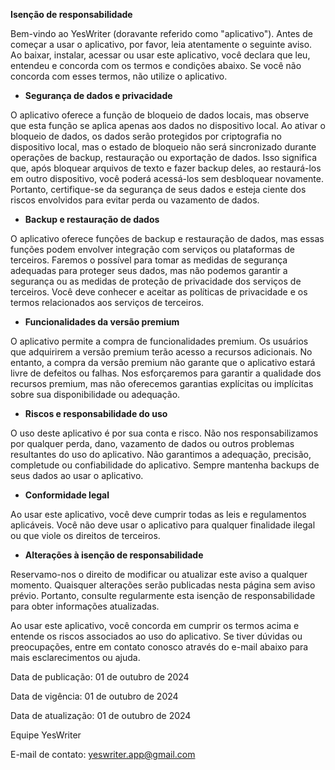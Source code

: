 **Isenção de responsabilidade**

Bem-vindo ao YesWriter (doravante referido como "aplicativo"). Antes de começar a usar o aplicativo, por favor, leia atentamente o seguinte aviso. Ao baixar, instalar, acessar ou usar este aplicativo, você declara que leu, entendeu e concorda com os termos e condições abaixo. Se você não concorda com esses termos, não utilize o aplicativo.

- **Segurança de dados e privacidade**

O aplicativo oferece a função de bloqueio de dados locais, mas observe que esta função se aplica apenas aos dados no dispositivo local. Ao ativar o bloqueio de dados, os dados serão protegidos por criptografia no dispositivo local, mas o estado de bloqueio não será sincronizado durante operações de backup, restauração ou exportação de dados. Isso significa que, após bloquear arquivos de texto e fazer backup deles, ao restaurá-los em outro dispositivo, você poderá acessá-los sem desbloquear novamente. Portanto, certifique-se da segurança de seus dados e esteja ciente dos riscos envolvidos para evitar perda ou vazamento de dados.

- **Backup e restauração de dados**

O aplicativo oferece funções de backup e restauração de dados, mas essas funções podem envolver integração com serviços ou plataformas de terceiros. Faremos o possível para tomar as medidas de segurança adequadas para proteger seus dados, mas não podemos garantir a segurança ou as medidas de proteção de privacidade dos serviços de terceiros. Você deve conhecer e aceitar as políticas de privacidade e os termos relacionados aos serviços de terceiros.

- **Funcionalidades da versão premium**

O aplicativo permite a compra de funcionalidades premium. Os usuários que adquirirem a versão premium terão acesso a recursos adicionais. No entanto, a compra da versão premium não garante que o aplicativo estará livre de defeitos ou falhas. Nos esforçaremos para garantir a qualidade dos recursos premium, mas não oferecemos garantias explícitas ou implícitas sobre sua disponibilidade ou adequação.

- **Riscos e responsabilidade do uso**

O uso deste aplicativo é por sua conta e risco. Não nos responsabilizamos por qualquer perda, dano, vazamento de dados ou outros problemas resultantes do uso do aplicativo. Não garantimos a adequação, precisão, completude ou confiabilidade do aplicativo. Sempre mantenha backups de seus dados ao usar o aplicativo.

- **Conformidade legal**

Ao usar este aplicativo, você deve cumprir todas as leis e regulamentos aplicáveis. Você não deve usar o aplicativo para qualquer finalidade ilegal ou que viole os direitos de terceiros.

- **Alterações à isenção de responsabilidade**

Reservamo-nos o direito de modificar ou atualizar este aviso a qualquer momento. Quaisquer alterações serão publicadas nesta página sem aviso prévio. Portanto, consulte regularmente esta isenção de responsabilidade para obter informações atualizadas.

Ao usar este aplicativo, você concorda em cumprir os termos acima e entende os riscos associados ao uso do aplicativo. Se tiver dúvidas ou preocupações, entre em contato conosco através do e-mail abaixo para mais esclarecimentos ou ajuda.

Data de publicação: 01 de outubro de 2024

Data de vigência: 01 de outubro de 2024

Data de atualização: 01 de outubro de 2024

Equipe YesWriter

E-mail de contato: yeswriter.app@gmail.com